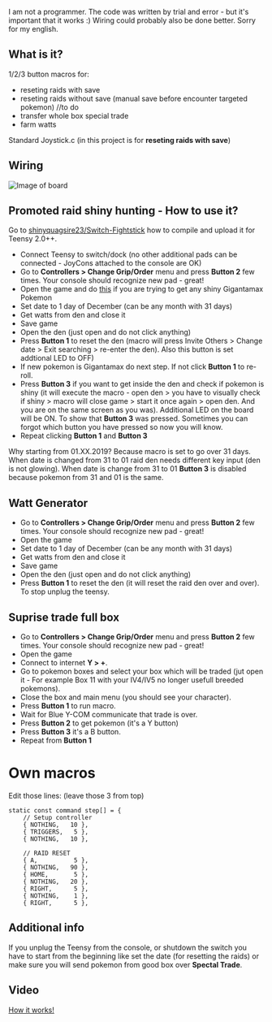 I am not a programmer. The code was written by trial and error - but it's important that it works :)
Wiring could probably also be done better.
Sorry for my english.

## What is it? ##
1/2/3 button macros for:
 * reseting raids with save
 * reseting raids without save (manual save before encounter targeted pokemon) //to do
 * transfer whole box special trade 
 * farm watts
 
 Standard Joystick.c (in this project is for **reseting raids with save**)

## Wiring ##
![Image of board](http://yozen.ct8.pl/teensy/github/board.png)

## Promoted raid shiny hunting - How to use it? ##
Go to [shinyquagsire23/Switch-Fightstick](https://github.com/shinyquagsire23/Switch-Fightstick#compiling-and-flashing-onto-the-teensy-20) how to compile and upload it for Teensy 2.0++.

* Connect Teensy to switch/dock (no other additional pads can be connected - JoyCons attached to the console are OK)
* Go to **Controllers > Change Grip/Order** menu and press **Button 2** few times. Your console should recognize new pad - great!
* Open the game and do [this](https://www.youtube.com/watch?v=G0GLuG8Z3IE) if you are trying to get any shiny Gigantamax Pokemon
* Set date to 1 day of December (can be any month with 31 days)
* Get watts from den and close it
* Save game
* Open the den (just open and do not click anything)
* Press **Button 1** to reset the den (macro will press Invite Others > Change date > Exit searching > re-enter the den). Also this button is set addtional LED to OFF)
* If new pokemon is Gigantamax do next step. If not click **Button 1** to re-roll.
* Press **Button 3** if you want to get inside the den and check if pokemon is shiny (it will execute the macro - open den > you have to visually check if shiny > macro will close game > start it once again > open den. And you are on the same screen as you was). Additional LED on the board will be ON. To show that **Button 3** was pressed. Sometimes you can forgot which button you have pressed so now you will know.
* Repeat clicking **Button 1** and **Button 3**

Why starting from 01.XX.2019?
Because macro is set to go over 31 days. When date is changed from 31 to 01 raid den needs different key input (den is not glowing). When date is change from 31 to 01 **Button 3** is disabled because pokemon from 31 and 01 is the same.

## Watt Generator ##
* Go to **Controllers > Change Grip/Order** menu and press **Button 2** few times. Your console should recognize new pad - great!
* Open the game
* Set date to 1 day of December (can be any month with 31 days)
* Get watts from den and close it
* Save game
* Open the den (just open and do not click anything)
* Press **Button 1** to reset the den (it will reset the raid den over and over). To stop unplug the teensy.

## Suprise trade full box ##
* Go to **Controllers > Change Grip/Order** menu and press **Button 2** few times. Your console should recognize new pad - great!
* Open the game
* Connect to internet **Y > +**.
* Go to pokemon boxes and select your box which will be traded (jut open it - For example Box 11 with your IV4/IV5 no longer usefull breeded pokemons).
* Close the box and main menu (you should see your character).
* Press **Button 1** to run macro.
* Wait for Blue Y-COM communicate that trade is over.
* Press **Button 2** to get pokemon (it's a Y button)
* Press **Button 3** it's a B button.
* Repeat from **Button 1**

# Own macros #
Edit those lines: (leave those 3 from top)
```
static const command step[] = {
	// Setup controller
	{ NOTHING,   10 },
	{ TRIGGERS,   5 },
	{ NOTHING,   10 },
	
	// RAID RESET	
	{ A,          5 },
	{ NOTHING,   90 },
	{ HOME,       5 }, 
	{ NOTHING,   20 },
	{ RIGHT,      5 }, 
	{ NOTHING,    1 },
	{ RIGHT,      5 },
 ```

## Additional info ##
If you unplug the Teensy from the console, or shutdown the switch you have to start from the beginning like set the date (for resetting the raids) or make sure you will send pokemon from good box over **Spectal Trade**.

## Video ##
[How it works!](https://www.youtube.com/watch?v=-5d7e2JXYhQ)
